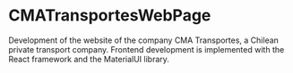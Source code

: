 # CMATransportesWebPage

Development of the website of the company CMA Transportes, a Chilean private transport company. Frontend development is implemented with the React framework and the MaterialUI library.
